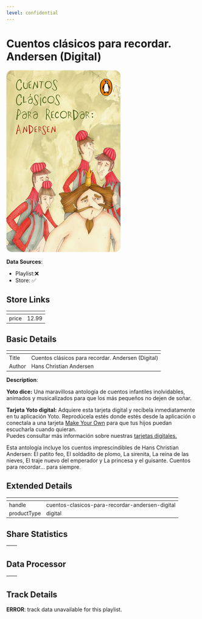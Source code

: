 ```yaml
---
level: confidential
---
```

# Cuentos clásicos para recordar. Andersen (Digital)

![card_[eui1G].png](../../img/cards/card_[eui1G].png)

**Data Sources**: 

- Playlist:❌
- Store: ✅


## Store Links

| <!-- --> | <!-- --> |
| - | - |
| price | 12.99 |


## Basic Details

| <!-- --> | <!-- --> |
| - | - |
| Title | Cuentos clásicos para recordar. Andersen (Digital) |
| Author | Hans Christian Andersen |

**Description**:

**Yoto dice:** Una maravillosa antología de cuentos infantiles inolvidables, animados y musicalizados para que los más pequeños no dejen de soñar.

**Tarjeta Yoto digital:** Adquiere esta tarjeta digital y recíbela inmediatamente en tu aplicación Yoto. Reprodúcela estés donde estés desde la aplicación o conectala a una tarjeta [Make Your Own](https://ca.yotoplay.com/pages/myo) para que tus hijos puedan escucharla cuando quieran.  
Puedes consultar más información sobre nuestras [tarjetas digitales.](https://ca.yotoplay.com/blogs/yoto-journal/what-are-digital-yoto-cards)  

Esta antología incluye los cuentos imprescindibles de Hans Christian Andersen: El patito feo, El soldadito de plomo, La sirenita, La reina de las nieves, El traje nuevo del emperador y La princesa y el guisante. Cuentos para recordar... para siempre.


## Extended Details

| <!-- --> | <!-- --> |
| - | - |
| handle | cuentos-clasicos-para-recordar-andersen-digital |
| productType | digital |


## Share Statistics

| <!-- --> | <!-- --> |
| - | - |


## Data Processor

| <!-- --> | <!-- --> |
| - | - |


## Track Details

**ERROR**: track data unavailable for this playlist.
